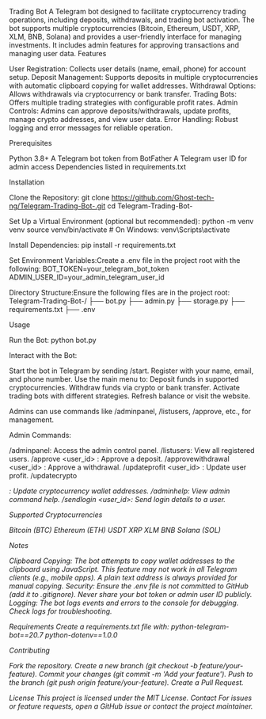 Trading Bot
A Telegram bot designed to facilitate cryptocurrency trading operations, including deposits, withdrawals, and trading bot activation. The bot supports multiple cryptocurrencies (Bitcoin, Ethereum, USDT, XRP, XLM, BNB, Solana) and provides a user-friendly interface for managing investments. It includes admin features for approving transactions and managing user data.
Features

User Registration: Collects user details (name, email, phone) for account setup.
Deposit Management: Supports deposits in multiple cryptocurrencies with automatic clipboard copying for wallet addresses.
Withdrawal Options: Allows withdrawals via cryptocurrency or bank transfer.
Trading Bots: Offers multiple trading strategies with configurable profit rates.
Admin Controls: Admins can approve deposits/withdrawals, update profits, manage crypto addresses, and view user data.
Error Handling: Robust logging and error messages for reliable operation.

Prerequisites

Python 3.8+
A Telegram bot token from BotFather
A Telegram user ID for admin access
Dependencies listed in requirements.txt

Installation

Clone the Repository:
git clone https://github.com/Ghost-tech-ng/Telegram-Trading-Bot-.git
cd Telegram-Trading-Bot-


Set Up a Virtual Environment (optional but recommended):
python -m venv venv
source venv/bin/activate  # On Windows: venv\Scripts\activate


Install Dependencies:
pip install -r requirements.txt


Set Environment Variables:Create a .env file in the project root with the following:
BOT_TOKEN=your_telegram_bot_token
ADMIN_USER_ID=your_admin_telegram_user_id


Directory Structure:Ensure the following files are in the project root:
Telegram-Trading-Bot-/
├── bot.py
├── admin.py
├── storage.py
├── requirements.txt
├── .env



Usage

Run the Bot:
python bot.py


Interact with the Bot:

Start the bot in Telegram by sending /start.
Register with your name, email, and phone number.
Use the main menu to:
Deposit funds in supported cryptocurrencies.
Withdraw funds via crypto or bank transfer.
Activate trading bots with different strategies.
Refresh balance or visit the website.


Admins can use commands like /adminpanel, /listusers, /approve, etc., for management.


Admin Commands:

/adminpanel: Access the admin control panel.
/listusers: View all registered users.
/approve <user_id> <amount>: Approve a deposit.
/approvewithdrawal <user_id> <amount>: Approve a withdrawal.
/updateprofit <user_id> <amount>: Update user profit.
/updatecrypto <crypto> <address>: Update cryptocurrency wallet addresses.
/adminhelp: View admin command help.
/sendlogin <user_id>: Send login details to a user.



Supported Cryptocurrencies

Bitcoin (BTC)
Ethereum (ETH)
USDT
XRP
XLM
BNB
Solana (SOL)

Notes

Clipboard Copying: The bot attempts to copy wallet addresses to the clipboard using JavaScript. This feature may not work in all Telegram clients (e.g., mobile apps). A plain text address is always provided for manual copying.
Security: Ensure the .env file is not committed to GitHub (add it to .gitignore). Never share your bot token or admin user ID publicly.
Logging: The bot logs events and errors to the console for debugging. Check logs for troubleshooting.

Requirements
Create a requirements.txt file with:
python-telegram-bot==20.7
python-dotenv==1.0.0

Contributing

Fork the repository.
Create a new branch (git checkout -b feature/your-feature).
Commit your changes (git commit -m 'Add your feature').
Push to the branch (git push origin feature/your-feature).
Create a Pull Request.

License
This project is licensed under the MIT License.
Contact
For issues or feature requests, open a GitHub issue or contact the project maintainer.